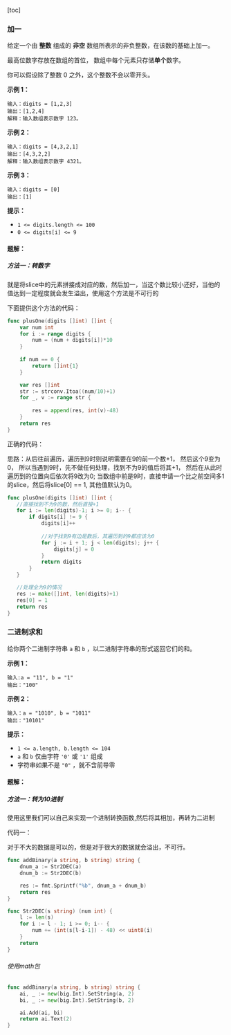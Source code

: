 [toc]



### 加一

给定一个由 **整数** 组成的 **非空** 数组所表示的非负整数，在该数的基础上加一。

最高位数字存放在数组的首位， 数组中每个元素只存储**单个**数字。

你可以假设除了整数 0 之外，这个整数不会以零开头。

 

**示例 1：**

```
输入：digits = [1,2,3]
输出：[1,2,4]
解释：输入数组表示数字 123。
```

**示例 2：**

```
输入：digits = [4,3,2,1]
输出：[4,3,2,2]
解释：输入数组表示数字 4321。
```

**示例 3：**

```
输入：digits = [0]
输出：[1]
```

 

**提示：**

- `1 <= digits.length <= 100`
- `0 <= digits[i] <= 9`



#### 题解：

##### 方法一：转数字

就是将slice中的元素拼接成对应的数，然后加一，当这个数比较小还好，当他的值达到一定程度就会发生溢出，使用这个方法是不可行的

下面提供这个方法的代码：

```go
func plusOne(digits []int) []int {
    var num int
    for i := range digits {
        num = (num + digits[i])*10
    }
    
    if num == 0 {
        return []int{1}
    }

    var res []int
    str := strconv.Itoa((num/10)+1)
    for _, v := range str {
        
        res = append(res, int(v)-48)
    }
    return res
}
```



正确的代码：

思路：从后往前遍历，遍历到9时则说明需要在9的前一个数+1， 然后这个9变为0， 所以当遇到9时，先不做任何处理，找到不为9的值后将其+1， 然后在从此时遍历到的位置向后依次将9改为0; 当数组中前是9时，直接申请一个比之前空间多1的slice，然后将slice[0] == 1, 其他值默认为0。

```go
func plusOne(digits []int) []int {
   //直接找到不为9的数，然后直接+1
   for i := len(digits)-1; i >= 0; i-- {
       if digits[i] != 9 {
           digits[i]++
           
           //对于找到9有边是数后，其遍历到的9都应该为0
           for j := i + 1; j < len(digits); j++ {
               digits[j] = 0
           }
           return digits
       }
   }

   //处理全为9的情况
   res := make([]int, len(digits)+1)
   res[0] = 1
   return res
}
```



### 二进制求和

给你两个二进制字符串 `a` 和 `b` ，以二进制字符串的形式返回它们的和。

 

**示例 1：**

```
输入:a = "11", b = "1"
输出："100"
```

**示例 2：**

```
输入：a = "1010", b = "1011"
输出："10101"
```

 

**提示：**

- `1 <= a.length, b.length <= 104`
- `a` 和 `b` 仅由字符 `'0'` 或 `'1'` 组成
- 字符串如果不是 `"0"` ，就不含前导零

#### 题解：

##### 方法一：转为10进制

使用这里我们可以自己来实现一个进制转换函数,然后将其相加，再转为二进制

代码一：

对于不大的数据是可以的，但是对于很大的数据就会溢出，不可行。

```go
func addBinary(a string, b string) string {
    dnum_a := Str2DEC(a)
    dnum_b := Str2DEC(b)

    res := fmt.Sprintf("%b", dnum_a + dnum_b)
    return res
}

func Str2DEC(s string) (num int) {
	l := len(s)
	for i := l - 1; i >= 0; i-- {
		num += (int(s[l-i-1]) - 48) << uint8(i)
	}
	return
}
```



###### 使用math包

```go
func addBinary(a string, b string) string {
    ai, _ := new(big.Int).SetString(a, 2)
	bi, _ := new(big.Int).SetString(b, 2)

	ai.Add(ai, bi)
	return ai.Text(2)
}
```

